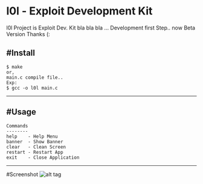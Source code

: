 # l0l - Exploit Development Kit

l0l Project is Exploit Dev. Kit bla bla bla ... Development first Step.. now Beta Version Thanks (:

#Install
-----

    $ make 
    or,
    main.c compile file..
    Exp:
    $ gcc -o l0l main.c
    
-----
#Usage
-----

    Commands
    --------
    help    - Help Menu
    banner  - Show Banner
    clear   - Clean Screen
    restart - Restart App
    exit    - Close Application
    
-----
#Screenshot
![alt tag](http://i.hizliresim.com/5VJdGj.png)
